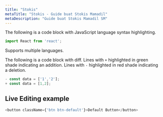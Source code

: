 ```yaml
---
title: "Stokis"
metaTitle: "Stokis - Guide buat Stokis Mamadil"
metaDescription: "Guide buat Stokis Mamadil SM"
---
```


The following is a code block with JavaScript language syntax highlighting.

```javascript
import React from 'react';
```

Supports multiple languages.

The following is a code block with diff. Lines with `+` highlighted in green shade indicating an addition. Lines with `-` highlighted in red shade indicating a deletion.

```javascript
- const data = ['1','2'];
+ const data = [1,2];
```

## Live Editing example

```javascript react-live=true
<button className={'btn btn-default'}>Default Button</button>
```
